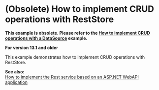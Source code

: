 # (Obsolete) How to implement CRUD operations with RestStore


<p><strong>This example is obsolete. Please refer to the <a href="https://www.devexpress.com/Support/Center/p/E4816">How to implement CRUD operations with a DataSource</a> example.</strong></p>
<p><strong>For version 13.1 and older</strong></p>
This example demonstrates how to implement CRUD operations with RestStore.
<p><strong>See also:</strong><strong><br> </strong><a href="https://www.devexpress.com/Support/Center/p/E4462">How to implement the Rest service based on an ASP.NET WebAPI application</a></p>

<br/>


